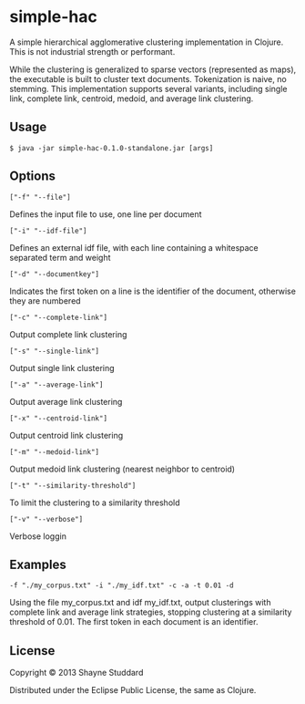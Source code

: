 # simple-hac

A simple hierarchical agglomerative clustering implementation in Clojure.  This is not industrial strength or performant.  

While the clustering is generalized to sparse vectors (represented as maps), the executable is built to cluster text documents.  Tokenization is naive, no stemming.  This implementation supports several variants, including single link, complete link, centroid, medoid, and average link clustering.

## Usage

    $ java -jar simple-hac-0.1.0-standalone.jar [args]

## Options

    ["-f" "--file"]
Defines the input file to use, one line per document

    ["-i" "--idf-file"]
Defines an external idf file, with each line containing a whitespace separated term and weight

    ["-d" "--documentkey"]
Indicates the first token on a line is the identifier of the document, otherwise they are numbered

    ["-c" "--complete-link"]
Output complete link clustering

    ["-s" "--single-link"]
Output single link clustering

    ["-a" "--average-link"]
Output average link clustering

    ["-x" "--centroid-link"]
Output centroid link clustering

    ["-m" "--medoid-link"]
Output medoid link clustering (nearest neighbor to centroid)

    ["-t" "--similarity-threshold"]
To limit the clustering to a similarity threshold

    ["-v" "--verbose"]
Verbose loggin

## Examples

    -f "./my_corpus.txt" -i "./my_idf.txt" -c -a -t 0.01 -d 

Using the file my_corpus.txt and idf my_idf.txt, output clusterings with complete link and average link strategies, stopping clustering at a similarity threshold of 0.01.  The first token in each document is an identifier.

## License

Copyright © 2013 Shayne Studdard

Distributed under the Eclipse Public License, the same as Clojure.
